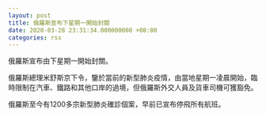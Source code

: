 ```yaml
---
layout: post
title: 俄羅斯宣布下星期一開始封關
date: 2020-03-28 23:31:34.000000000 +08:00
categories: rss
---
```


俄羅斯宣布由下星期一開始封關。

俄羅斯總理米舒斯京下令，鑒於當前的新型肺炎疫情，由當地星期一凌晨開始，臨時限制在汽車、鐵路和其他口岸的過境，但俄羅斯外交人員及貨車司機可獲豁免。

俄羅斯至今有1200多宗新型肺炎確診個案，早前已宣布停飛所有航班。
